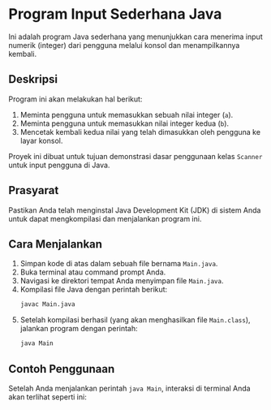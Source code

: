# Program Input Sederhana Java

Ini adalah program Java sederhana yang menunjukkan cara menerima input numerik (integer) dari pengguna melalui konsol dan menampilkannya kembali.

## Deskripsi

Program ini akan melakukan hal berikut:
1.  Meminta pengguna untuk memasukkan sebuah nilai integer (`a`).
2.  Meminta pengguna untuk memasukkan nilai integer kedua (`b`).
3.  Mencetak kembali kedua nilai yang telah dimasukkan oleh pengguna ke layar konsol.

Proyek ini dibuat untuk tujuan demonstrasi dasar penggunaan kelas `Scanner` untuk input pengguna di Java.

## Prasyarat

Pastikan Anda telah menginstal Java Development Kit (JDK) di sistem Anda untuk dapat mengkompilasi dan menjalankan program ini.

## Cara Menjalankan

1.  Simpan kode di atas dalam sebuah file bernama `Main.java`.
2.  Buka terminal atau command prompt Anda.
3.  Navigasi ke direktori tempat Anda menyimpan file `Main.java`.
4.  Kompilasi file Java dengan perintah berikut:
    ```bash
    javac Main.java
    ```
5.  Setelah kompilasi berhasil (yang akan menghasilkan file `Main.class`), jalankan program dengan perintah:
    ```bash
    java Main
    ```

## Contoh Penggunaan

Setelah Anda menjalankan perintah `java Main`, interaksi di terminal Anda akan terlihat seperti ini:
